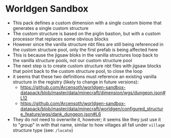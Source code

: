 # Worldgen Sandbox

- This pack defines a custom dimension with a single custom biome that generates a single custom structure
- The custom structure is based on the piglin bastion, but with a custom processor that replaces some obvious blocks
- However since the vanilla structure nbt files are still being referenced in the custom structure pool, only the first prefab is being affected here
- This is because the jigsaw bloks in the vanilla structures loop back to the vanilla structure pools, not our custom structure pool
- The next step is to create custom structure nbt files with jigsaw blocks that point back to the custom structure pool, to close the loop
- it seems that these two definitions must reference an existing vanilla structure in the registry (likely to change in future versions):
  - <https://github.com/Arcensoth/worldgen-sandbox-datapack/blob/master/data/minecraft/dimension/wgs/dungeon.json#L12>
  - <https://github.com/Arcensoth/worldgen-sandbox-datapack/blob/master/data/minecraft/worldgen/configured_structure_feature/wgs/dank_dungeon.json#L6>
- They do not need to overwrite it, however; it seems like they just use it to "group" in with that name, similar to how villages all fall under `village` structure type (see: `/locate`)
